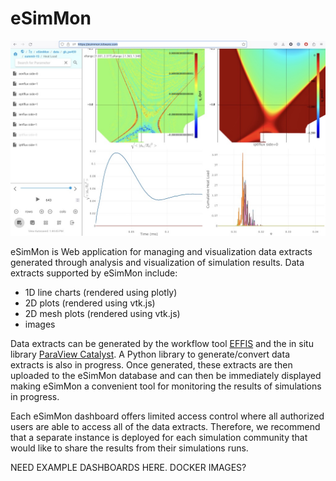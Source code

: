 # eSimMon

![eSimMon Dashboard](img/esimmon.jpg)

eSimMon is Web application for managing and visualization data extracts
generated through analysis and visualization of simulation results. Data
extracts supported by eSimMon include:

- 1D line charts (rendered using plotly)
- 2D plots (rendered using vtk.js)
- 2D mesh plots (rendered using vtk.js)
- images

Data extracts can be generated by the workflow tool [EFFIS](https://github.com/wdmapp/effis)
and the in situ library [ParaView Catalyst](https://paraview.org). A Python library to
generate/convert data extracts is also in progress. Once generated, these extracts are
then uploaded to the eSimMon database and can then be immediately displayed making eSimMon
a convenient tool for monitoring the results of simulations in progress.

Each eSimMon dashboard offers limited access control where all authorized users are able
to access all of the data extracts. Therefore, we recommend that a separate instance
is deployed for each simulation community that would like to share the results from their
simulations runs.

NEED EXAMPLE DASHBOARDS HERE. DOCKER IMAGES?
